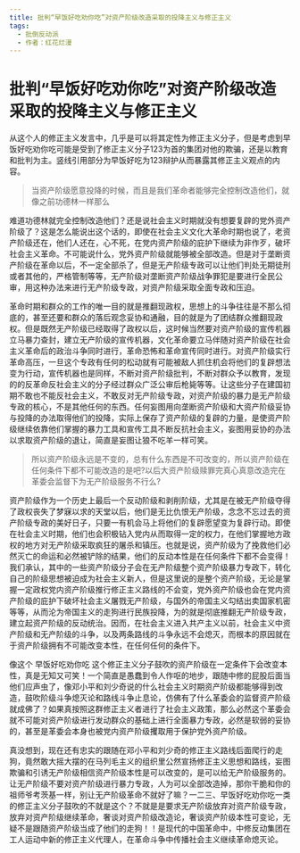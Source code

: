 ```yaml
---
title: 批判“早饭好吃劝你吃”对资产阶级改造采取的投降主义与修正主义
tags:
  - 批倒反动派
  - 作者：红花烂漫
---
```


# 批判“早饭好吃劝你吃”对资产阶级改造采取的投降主义与修正主义

从这个人的修正主义发言中，几乎是可以将其定性为修正主义分子，但是考虑到早饭好吃劝你吃可能是受到了修正主义分子123为首的集团对他的欺骗，还是以教育和批判为主。竖线引用部分为早饭好吃为123辩护从而暴露其修正主义观点的内容。

> 当资产阶级愿意投降的时候，而且是我们革命者能够完全控制改造他们，就像之前功德林一样那么

难道功德林就完全控制改造他们？还是说社会主义时期就没有想要复辟的党外资产阶级了？这是怎么能说出这个话的，即使在社会主义文化大革命时期也说了，老资产阶级还在，他们人还在，心不死，在党内资产阶级的庇护下继续为非作歹，破坏社会主义革命。不可能说什么，党外资产阶级就能够被全部改造。但是对于垄断资产阶级在革命以后，不一定全部杀了，但是无产阶级专政可以让他们判处无期徒刑或者其他的，严格管制等等，无产阶级对垄断资产阶级战争罪犯是要进行全民公审，用这种办法来进行无产阶级专政，对资产阶级采取全面专政和压迫。

革命时期和群众的工作的唯一目的就是推翻现政权，思想上的斗争往往是不那么彻底的，甚至还要和群众的落后观念妥协和通融，目的就是为了团结群众推翻现政权。但是既然无产阶级已经取得了政权以后，这时候当然要对资产阶级的宣传机器立马暴力查封，建立无产阶级的宣传机器，文化革命要立马伴随对资产阶级在社会主义革命后的政治斗争同时进行，革命恐怖和革命宣传同时进行。对资产阶级实行革命高压，一旦这个专政有任何的松动就有可能被敌人抓住机会将他们的复辟想法变为行动，宣传机器也是同样，不断对资产阶级批判，不断对群众予以教育，发现的的反革命反社会主义的分子经过群众广泛公审后枪毙等等。让这些分子在建国初期不敢也不能反社会主义，不敢反对无产阶级专政，对资产阶级的暴力是无产阶级专政的核心，不是其他任何的东西。任何妄图用向垄断资产阶级和大资产阶级妥协与投降的办法取得他们的投降，实际上保存了资产阶级的复辟的力量，是使资产阶级继续依靠他们掌握的暴力工具和宣传工具不断反抗社会主义，妄图用妥协的办法以求取资产阶级的退让，简直是妄图让狼不吃羊一样可笑。

> 所以资产阶级永远是不变的，总有什么东西是不可改变的，所以资产阶级在任何条件下都不可能改造的是吧?以后大资产阶级赎罪完真心真意改造完在革委会监督下为无产阶级服务不行么?

资产阶级作为一个历史上最后一个反动阶级和剥削阶级，尤其是在被无产阶级夺得了政权丧失了梦寐以求的天堂以后，他们是无比仇恨无产阶级，念念不忘过去的资产阶级专政的美好日子，只要一有机会马上将他们的复辟愿望变为复辟行动。即使在社会主义时期，他们也会积极钻入党内从而取得一定的权力，在他们掌握地方政权的地方对无产阶级采取疯狂的屠杀和镇压。也就是说，资产阶级为了挽救他们必然灭亡的命运和必然被铲除的结果，他们的反动本性是在任何条件下都不会变得！我们承认，其中的一些资产阶级分子会在无产阶级整个资产阶级暴力专政下，转化自己的阶级思想被迫成为社会主义新人，但是这里说的是整个资产阶级，无论是掌握一定政权党内资产阶级推行修正主义路线的不会变，党外资产阶级也会在党内资产阶级的庇护下破坏社会主义屠戮无产阶级，与国外的帝国主义勾结出卖国家机密等等，从而沦为帝国主义的走狗进行民族投降，为的就是彻底推翻无产阶级专政，建立起资产阶级的反动统治。因而，在社会主义进入共产主义以前，社会主义中资产阶级和无产阶级的斗争，以及两条路线的斗争永远不会熄灭，而根本的原因就在于资产阶级拥有不可能改变本性，在任何任何的条件下。

像这个 早饭好吃劝你吃 这个修正主义分子鼓吹的资产阶级在一定条件下会改变本性，真是无知又可笑！一个简直是愚蠢到令人作呕的地步，跟随中修的屁股后面当他们应声虫了，像邓小平和刘少奇说的什么社会主义时期资产阶级都能够得到改造，鼓吹阶级斗争熄灭论和路线斗争止息论，仿佛有了什么革委会的监督资产阶级就成佛了？如果真按照这群修正主义者进行了社会主义政策，那么必然这个革委会就不可能对资产阶级进行发动群众的基础上进行全面暴力专政，必然是软弱的妥协的，甚至是革委会本身也被党内资产阶级攫取用于保护党外资产阶级。

真没想到，现在还有忠实的跟随在邓小平和刘少奇的修正主义路线后面爬行的走狗，竟然敢大摇大摆的在马列毛主义的组织里公然宣扬修正主义思想和路线，妄图欺骗和引诱无产阶级相信资产阶级本性是可以改变的，是可以给无产阶级服务的。让无产阶级不要对资产阶级进行暴力专政，人为可以全部改造掉，那你干脆和你的祖师爷考茨基一样，别让无产阶级革命不就好了嘛？一二三、早饭好吃劝你吃一类的修正主义分子鼓吹的不就是这个？不就是是要求无产阶级放弃对资产阶级专政，放弃对资产阶级继续革命，奢谈对资产阶级改造论，奢谈资产阶级本性可变论，无疑不是跟随资产阶级当成了他们的走狗！！是现代的中国革命中，中修反动集团在工人运动中新的修正主义代理人，在革命斗争中传播社会主义继续革命熄灭论。

